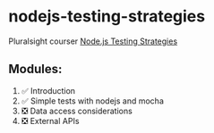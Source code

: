 # nodejs-testing-strategies

Pluralsight courser [Node.js Testing Strategies](https://app.pluralsight.com/library/courses/nodejs-testing-strategies/table-of-contents)

## Modules:
1. :white_check_mark: Introduction
2. :white_check_mark: Simple tests with nodejs and mocha
3. :negative_squared_cross_mark: Data access considerations
4. :negative_squared_cross_mark: External APIs